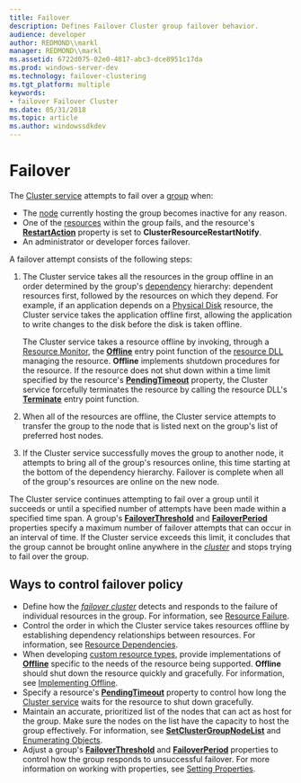 ```yaml
---
title: Failover
description: Defines Failover Cluster group failover behavior.
audience: developer
author: REDMOND\\markl
manager: REDMOND\\markl
ms.assetid: 6722d075-02e0-4817-abc3-dce8951c17da
ms.prod: windows-server-dev
ms.technology: failover-clustering
ms.tgt_platform: multiple
keywords:
- failover Failover Cluster
ms.date: 05/31/2018
ms.topic: article
ms.author: windowssdkdev
---
```


# Failover

The [Cluster service](cluster-service.md) attempts to fail over a [group](groups.md) when:

-   The [node](nodes.md) currently hosting the group becomes inactive for any reason.
-   One of the [resources](resources.md) within the group fails, and the resource's [**RestartAction**](resources-restartaction.md) property is set to **ClusterResourceRestartNotify**.
-   An administrator or developer forces failover.

A failover attempt consists of the following steps:

1.  The Cluster service takes all the resources in the group offline in an order determined by the group's [dependency](resource-dependencies.md) hierarchy: dependent resources first, followed by the resources on which they depend. For example, if an application depends on a [Physical Disk](physical-disk.md) resource, the Cluster service takes the application offline first, allowing the application to write changes to the disk before the disk is taken offline.

    The Cluster service takes a resource offline by invoking, through a [Resource Monitor](resource-monitor.md), the [**Offline**](/windows/previous-versions/ResApi/nc-resapi-poffline_routine?branch=master) entry point function of the [resource DLL](resource-dlls.md) managing the resource. **Offline** implements shutdown procedures for the resource. If the resource does not shut down within a time limit specified by the resource's [**PendingTimeout**](resources-pendingtimeout.md) property, the Cluster service forcefully terminates the resource by calling the resource DLL's [**Terminate**](/windows/previous-versions/ResApi/nc-resapi-pterminate_routine?branch=master) entry point function.

2.  When all of the resources are offline, the Cluster service attempts to transfer the group to the node that is listed next on the group's list of preferred host nodes.
3.  If the Cluster service successfully moves the group to another node, it attempts to bring all of the group's resources online, this time starting at the bottom of the dependency hierarchy. Failover is complete when all of the group's resources are online on the new node.

The Cluster service continues attempting to fail over a group until it succeeds or until a specified number of attempts have been made within a specified time span. A group's [**FailoverThreshold**](groups-failoverthreshold.md) and [**FailoverPeriod**](groups-failoverperiod.md) properties specify a maximum number of failover attempts that can occur in an interval of time. If the Cluster service exceeds this limit, it concludes that the group cannot be brought online anywhere in the [*cluster*](c-gly.md#-wolf-cluster-gly) and stops trying to fail over the group.

## Ways to control failover policy

-   Define how the [*failover cluster*](f-gly.md#mscs-failover-cluster-gly) detects and responds to the failure of individual resources in the group. For information, see [Resource Failure](resource-failure.md).
-   Control the order in which the Cluster service takes resources offline by establishing dependency relationships between resources. For information, see [Resource Dependencies](resource-dependencies.md).
-   When developing [custom resource types](custom-resource-types.md), provide implementations of [**Offline**](/windows/previous-versions/ResApi/nc-resapi-poffline_routine?branch=master) specific to the needs of the resource being supported. **Offline** should shut down the resource quickly and gracefully. For information, see [Implementing Offline](implementing-offline.md).
-   Specify a resource's [**PendingTimeout**](resources-pendingtimeout.md) property to control how long the [Cluster service](cluster-service.md) waits for the resource to shut down gracefully.
-   Maintain an accurate, prioritized list of the nodes that can act as host for the group. Make sure the nodes on the list have the capacity to host the group effectively. For information, see [**SetClusterGroupNodeList**](/windows/previous-versions/ClusAPI/nc-clusapi-pclusapi_set_cluster_group_node_list?branch=master) and [Enumerating Objects](enumerating-objects.md).
-   Adjust a group's [**FailoverThreshold**](groups-failoverthreshold.md) and [**FailoverPeriod**](groups-failoverperiod.md) properties to control how the group responds to unsuccessful failover. For more information on working with properties, see [Setting Properties](setting-properties.md).

 

 




